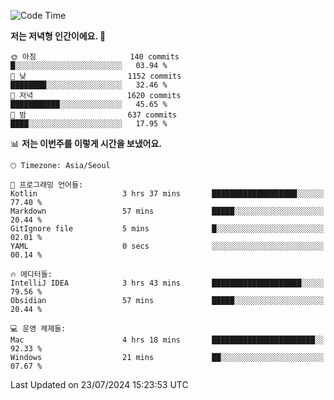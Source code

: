   <!--START_SECTION:waka-->
![Code Time](http://img.shields.io/badge/Code%20Time-425%20hrs%2020%20mins-blue)

**저는 저녁형 인간이에요. 🦉** 

```text
🌞 아침                     140 commits         █░░░░░░░░░░░░░░░░░░░░░░░░   03.94 % 
🌆 낮　                     1152 commits        ████████░░░░░░░░░░░░░░░░░   32.46 % 
🌃 저녁                     1620 commits        ███████████░░░░░░░░░░░░░░   45.65 % 
🌙 밤　                     637 commits         ████░░░░░░░░░░░░░░░░░░░░░   17.95 % 
```


📊 **저는 이번주를 이렇게 시간을 보냈어요.** 

```text
🕑︎ Timezone: Asia/Seoul

💬 프로그래밍 언어들: 
Kotlin                   3 hrs 37 mins       ███████████████████░░░░░░   77.40 % 
Markdown                 57 mins             █████░░░░░░░░░░░░░░░░░░░░   20.44 % 
GitIgnore file           5 mins              █░░░░░░░░░░░░░░░░░░░░░░░░   02.01 % 
YAML                     0 secs              ░░░░░░░░░░░░░░░░░░░░░░░░░   00.14 % 

🔥 에디터들: 
IntelliJ IDEA            3 hrs 43 mins       ████████████████████░░░░░   79.56 % 
Obsidian                 57 mins             █████░░░░░░░░░░░░░░░░░░░░   20.44 % 

💻 운영 체제들: 
Mac                      4 hrs 18 mins       ███████████████████████░░   92.33 % 
Windows                  21 mins             ██░░░░░░░░░░░░░░░░░░░░░░░   07.67 % 
```


 Last Updated on 23/07/2024 15:23:53 UTC
<!--END_SECTION:waka-->

